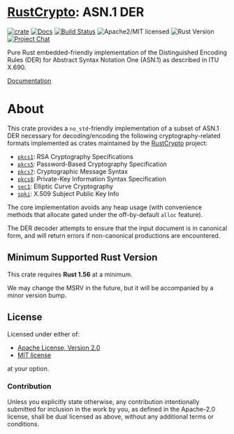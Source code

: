 # [RustCrypto]: ASN.1 DER

[![crate][crate-image]][crate-link]
[![Docs][docs-image]][docs-link]
[![Build Status][build-image]][build-link]
![Apache2/MIT licensed][license-image]
![Rust Version][rustc-image]
[![Project Chat][chat-image]][chat-link]

Pure Rust embedded-friendly implementation of the Distinguished Encoding Rules (DER)
for Abstract Syntax Notation One (ASN.1) as described in ITU X.690.

[Documentation][docs-link]

# About

This crate provides a `no_std`-friendly implementation of a subset of ASN.1 DER
necessary for decoding/encoding the following cryptography-related formats
implemented as crates maintained by the [RustCrypto] project:

- [`pkcs1`]: RSA Cryptography Specifications
- [`pkcs5`]: Password-Based Cryptography Specification
- [`pkcs7`]: Cryptographic Message Syntax
- [`pkcs8`]: Private-Key Information Syntax Specification
- [`sec1`]: Elliptic Curve Cryptography
- [`spki`]: X.509 Subject Public Key Info

The core implementation avoids any heap usage (with convenience methods
that allocate gated under the off-by-default `alloc` feature).

The DER decoder attempts to ensure that the input document is in canonical
form, and will return errors if non-canonical productions are encountered.

## Minimum Supported Rust Version

This crate requires **Rust 1.56** at a minimum.

We may change the MSRV in the future, but it will be accompanied by a minor
version bump.

## License

Licensed under either of:

 * [Apache License, Version 2.0](http://www.apache.org/licenses/LICENSE-2.0)
 * [MIT license](http://opensource.org/licenses/MIT)

at your option.

### Contribution

Unless you explicitly state otherwise, any contribution intentionally submitted
for inclusion in the work by you, as defined in the Apache-2.0 license, shall be
dual licensed as above, without any additional terms or conditions.

[//]: # (badges)

[crate-image]: https://img.shields.io/crates/v/der.svg
[crate-link]: https://crates.io/crates/der
[docs-image]: https://docs.rs/der/badge.svg
[docs-link]: https://docs.rs/der/
[build-image]: https://github.com/RustCrypto/formats/actions/workflows/der.yml/badge.svg
[build-link]: https://github.com/RustCrypto/formats/actions/workflows/der.yml
[license-image]: https://img.shields.io/badge/license-Apache2.0/MIT-blue.svg
[rustc-image]: https://img.shields.io/badge/rustc-1.56+-blue.svg
[chat-image]: https://img.shields.io/badge/zulip-join_chat-blue.svg
[chat-link]: https://rustcrypto.zulipchat.com/#narrow/stream/300570-formats

[//]: # (links)

[RustCrypto]: https://github.com/rustcrypto
[`pkcs1`]: https://github.com/RustCrypto/formats/tree/master/pkcs1
[`pkcs5`]: https://github.com/RustCrypto/formats/tree/master/pkcs5
[`pkcs7`]: https://github.com/RustCrypto/formats/tree/master/pkcs7
[`pkcs8`]: https://github.com/RustCrypto/formats/tree/master/pkcs8
[`sec1`]: https://github.com/RustCrypto/formats/tree/master/sec1
[`spki`]: https://github.com/RustCrypto/formats/tree/master/spki
